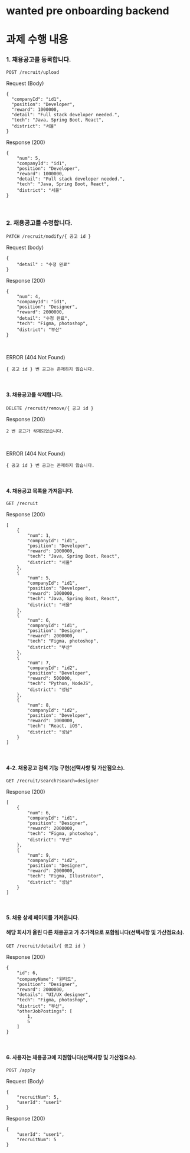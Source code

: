 # wanted pre onboarding backend


# 과제 수행 내용
### 1. 채용공고를 등록합니다.
```
POST /recruit/upload
```

Request (Body)
```
{
  "companyId": "id1",
  "position": "Developer",
  "reward": 1000000,
  "detail": "Full stack developer needed.",
  "tech": "Java, Spring Boot, React",
  "district": "서울"
}
```

Response (200)
```
{
    "num": 5,
    "companyId": "id1",
    "position": "Developer",
    "reward": 1000000,
    "detail": "Full stack developer needed.",
    "tech": "Java, Spring Boot, React",
    "district": "서울"
}
```

<br/>

### 2. 채용공고를 수정합니다.

```
PATCH /recruit/modify/{ 공고 id }
```


Request (body)
```
{
	"detail" : "수정 완료"
}
```

Response (200)
```
{
    "num": 4,
    "companyId": "id1",
    "position": "Designer",
    "reward": 2000000,
    "detail": "수정 완료",
    "tech": "Figma, photoshop",
    "district": "부산"
}
```

<br/>

ERROR (404 Not Found)
```
{ 공고 id } 번 공고는 존재하지 않습니다.
```
<br/>

#### 3. 채용공고를 삭제합니다.
```
DELETE /recruit/remove/{ 공고 id }
```

Response (200)
```
2 번 공고가 삭제되었습니다.
```

<br/>

ERROR (404 Not Found)
```
{ 공고 id } 번 공고는 존재하지 않습니다.
```

<br/>


#### 4. 채용공고 목록을 가져옵니다.
```
GET /recruit
```


Response (200)
```
[
    {
        "num": 1,
        "companyId": "id1",
        "position": "Developer",
        "reward": 1000000,
        "tech": "Java, Spring Boot, React",
        "district": "서울"
    },
    {
        "num": 5,
        "companyId": "id1",
        "position": "Developer",
        "reward": 1000000,
        "tech": "Java, Spring Boot, React",
        "district": "서울"
    },
    {
        "num": 6,
        "companyId": "id1",
        "position": "Designer",
        "reward": 2000000,
        "tech": "Figma, photoshop",
        "district": "부산"
    },
    {
        "num": 7,
        "companyId": "id2",
        "position": "Developer",
        "reward": 500000,
        "tech": "Python, NodeJS",
        "district": "성남"
    },
    {
        "num": 8,
        "companyId": "id2",
        "position": "Developer",
        "reward": 1000000,
        "tech": "React, iOS",
        "district": "성남"
    }
]
```

<br/>

#### 4-2. 채용공고 검색 기능 구현(선택사항 및 가산점요소).

```
GET /recruit/search?search=designer
```

Response (200)
```
[
    {
        "num": 6,
        "companyId": "id1",
        "position": "Designer",
        "reward": 2000000,
        "tech": "Figma, photoshop",
        "district": "부산"
    },
    {
        "num": 9,
        "companyId": "id2",
        "position": "Designer",
        "reward": 2000000,
        "tech": "Figma, Illustrator",
        "district": "성남"
    }
]
```
<br/>

#### 5. 채용 상세 페이지를 가져옵니다.


#### 해당 회사가 올린 다른 채용공고 가 추가적으로 포함됩니다(선택사항 및 가산점요소).


```
GET /recruit/detail/{ 공고 id }
```

Response (200)
```
{
    "id": 6,
    "companyName": "원티드",
    "position": "Designer",
    "reward": 2000000,
    "details": "UI/UX designer",
    "tech": "Figma, photoshop",
    "district": "부산",
    "otherJobPostings": [
        1,
        5
    ]
}
```

<br/>

#### 6. 사용자는 채용공고에 지원합니다(선택사항 및 가산점요소).

```
POST /apply
```

Request (Body)
```
{
    "recruitNum": 5,
    "userId": "user1"
}
```


Response (200)
```
{
    "userId": "user1",
    "recruitNum": 5
}
```
